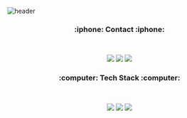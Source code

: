 ![header](https://capsule-render.vercel.app/api?type=waving&color=auto&height=300&section=header&text=Younkyum%20Jin&fontSize=90)

<h3 align="center"><b>:iphone:  Contact  :iphone:</b></h3>
</br>
<p align="center">
<a href="https://www.instagram.com/youn_0103_ant/" target="_blank"><img src="https://img.shields.io/badge/instagram-E4405F?style=flat&logo=instagram&logoColor=ffffff"/></a>
<a href="https://www.notion.so/YounKyum-ON-ve-eb343f49c4ec41f49a7a74ed1e69cbba" target="_blank"><img src="https://img.shields.io/badge/notion-000000?style=flate&logo=Notion&logoColor=ffffff"/></a>
<a href="https://github.com/Younkyum" target="_blank"><img src="https://img.shields.io/badge/github-181717?style=flat&logo=GitHub&logoColor=ffffff"/></a>

<h3 align="center"><b>:computer:  Tech Stack  :computer:</b></h3>
</br>
<p align="center">
<img src="https://img.shields.io/badge/Python-3776AB?style=flat&logo=python&logoColor=ffffff"/></a>
<img src="https://img.shields.io/badge/Go-00ADD8?style=flat&logo=Go&logoColor=ffffff"/></a>
<img src="https://img.shields.io/badge/Swift-FA7343?style=flat&logo=Swift&logoColor=ffffff"/></a>

